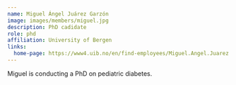 ```yaml
---
name: Miguel Ángel Juárez Garzón
image: images/members/miguel.jpg
description: PhD cadidate
role: phd
affiliation: University of Bergen
links:
  home-page: https://www4.uib.no/en/find-employees/Miguel.Angel.Juarez.Garzon
---
```


Miguel is conducting a PhD on pediatric diabetes.
